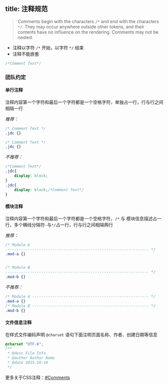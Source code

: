 title: 注释规范
---

> Comments begin with the characters `/*` and end with the characters `*/`. They may occur anywhere outside other tokens, and their contents have no influence on the rendering. Comments may not be nested.

* 注释以字符 `/*` 开始，以字符 `*/` 结束
* 注释不能嵌套

```css
/*Comment Text*/
```

### 团队约定 

#### 单行注释

注释内容第一个字符和最后一个字符都是一个空格字符，单独占一行，行与行之间相隔一行

*推荐：*

``` css
/* Comment Text */
.jdc {}

/* Comment Text */
.jdc {}
```

*不推荐：*

```css
/*Comment Text*/
.jdc{
	display: block;
}
.jdc{
	display: block;/*Comment Text*/
}
```

#### 模块注释

注释内容第一个字符和最后一个字符都是一个空格字符，`/*` 与 模块信息描述占一行，多个横线分隔符`-`与`*/`占一行，行与行之间相隔两行

*推荐：*

```css
/* Module A
---------------------------------------------------------------- */
.mod-a {}


/* Module B
---------------------------------------------------------------- */
.mod-b {}
```

*不推荐：*

```css
/* Module A ---------------------------------------------------- */
.mod-a {}
/* Module B ---------------------------------------------------- */
.mod-b {}
```

#### 文件信息注释

在样式文件编码声明 `@charset` 语句下面注明页面名称、作者、创建日期等信息

```css
@charset "UTF-8";
/**
 * @desc File Info
 * @author Author Name
 * @date 2015-10-10
 */
```




更多关于CSS注释：[#Comments](http://www.w3.org/TR/2011/REC-CSS2-20110607/syndata.html#comments)



